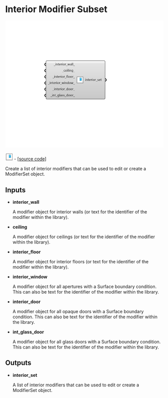 # Interior Modifier Subset

![](../../.gitbook/assets/Interior_Modifier_Subset.png)

![](../../.gitbook/assets/Interior_Modifier_Subset%20%281%29.png) - [\[source code\]](https://github.com/ladybug-tools/honeybee-grasshopper-radiance/blob/master/honeybee_grasshopper_radiance/src//HB%20Interior%20Modifier%20Subset.py)

Create a list of interior modifiers that can be used to edit or create a ModifierSet object.

## Inputs

* **interior\_wall**

  A modifier object for interior walls \(or text for the identifier of the modifier within the library\). 

* **ceiling**

  A modifier object for ceilings \(or text for the identifier of the modifier within the library\). 

* **interior\_floor**

  A modifier object for interior floors \(or text for the identifier of the modifier within the library\). 

* **interior\_window**

  A modifier object for all apertures with a Surface boundary condition. This can also be text for the identifier of the modifier within the library. 

* **interior\_door**

  A modifier object for all opaque doors with a Surface boundary condition. This can also be text for the identifier of the modifier within the library. 

* **int\_glass\_door**

  A modifier object for all glass doors with a Surface boundary condition. This can also be text for the identifier of the modifier within the library. 

## Outputs

* **interior\_set**

  A list of interior modifiers that can be used to edit or create a ModifierSet object. 

